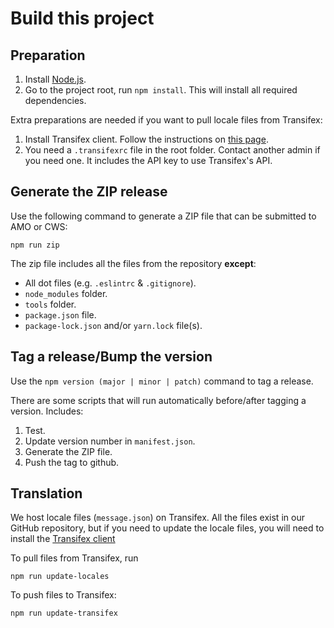 # Build this project

## Preparation

1. Install [Node.js](https://nodejs.org/en/).
2. Go to the project root, run `npm install`. This will install all required dependencies.

Extra preparations are needed if you want to pull locale files from Transifex:

1. Install Transifex client. Follow the instructions on [this page](https://docs.transifex.com/client/installing-the-client).
2. You need a `.transifexrc` file in the root folder. Contact another admin if you need one. It includes the API key to use Transifex's API.

## Generate the ZIP release

Use the following command to generate a ZIP file that can be submitted to AMO or CWS:

```
npm run zip
```

The zip file includes all the files from the repository **except**:

* All dot files (e.g. `.eslintrc` & `.gitignore`).
* `node_modules` folder.
* `tools` folder.
* `package.json` file.
* `package-lock.json` and/or `yarn.lock` file(s).

## Tag a release/Bump the version

Use the `npm version (major | minor | patch)` command to tag a release.

There are some scripts that will run automatically before/after tagging a version. Includes:

1. Test.
2. Update version number in `manifest.json`.
3. Generate the ZIP file.
4. Push the tag to github.

## Translation

We host locale files (`message.json`) on Transifex. All the files exist in our GitHub repository, but if you need to update the locale files, you will need to install the [Transifex client](https://docs.transifex.com/client/installing-the-client)

To pull files from Transifex, run

```
npm run update-locales
```

To push files to Transifex:

```
npm run update-transifex
```
